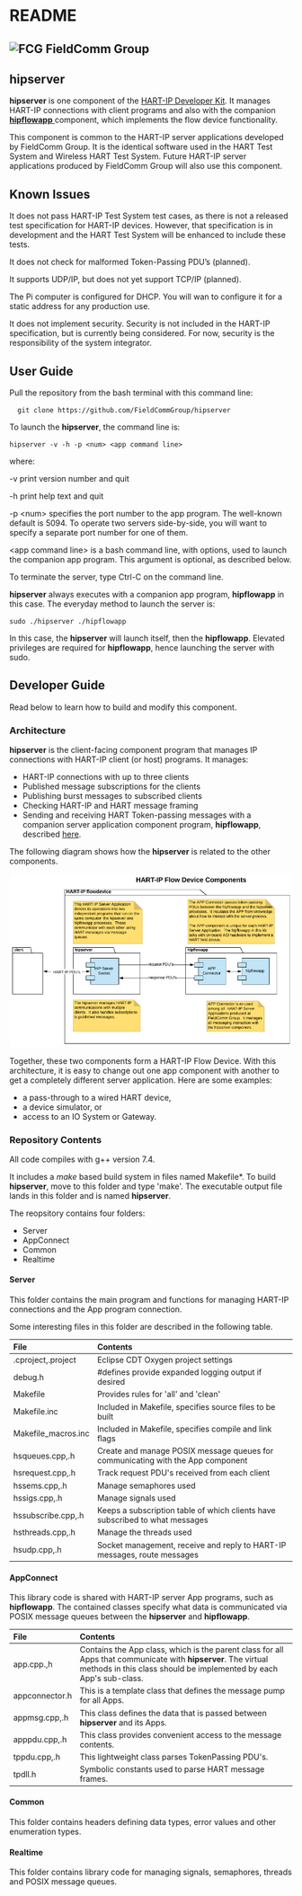 # README

## ![FCG](https://avatars0.githubusercontent.com/u/26013747?s=50&v=4) FieldComm Group

## hipserver

**hipserver** is one component of the [HART-IP Developer Kit](https://github.com/FieldCommGroup/HART-IP-Developer-Kit). It manages HART-IP connections with client programs and also with the companion [**hipflowapp** ](https://github.com/FieldCommGroup/hipflowapp)component, which implements the flow device functionality.

This component is common to the HART-IP server applications developed by FieldComm Group. It is the identical software used in the HART Test System and Wireless HART Test System. Future HART-IP server applications produced by FieldComm Group will also use this component.

## Known Issues

It does not pass HART-IP Test System test cases, as there is not a released test specification for HART-IP devices.  However, that specification is in development and the HART Test System will be enhanced to include these tests.

It does not check for malformed Token-Passing PDU’s \(planned\).

It supports UDP/IP, but does not yet support TCP/IP \(planned\).

The Pi computer is configured for DHCP.  You will wan to configure it for a static address for any production use.

It does not implement security.  Security is not included in the HART-IP specification, but is currently being considered.  For now, security is the responsibility of the system integrator.

## User Guide

Pull the repository from the bash terminal with this command line:

```text
  git clone https://github.com/FieldCommGroup/hipserver
```

To launch the **hipserver**, the command line is:

```text
hipserver -v -h -p <num> <app command line>
```

where:

-v print version number and quit

-h print help text and quit

-p &lt;num&gt; specifies the port number to the app program.  The well-known default is 5094.  To operate two servers side-by-side, you will want to specify a separate port number for one of them.

&lt;app command line&gt; is a bash command line, with options, used to launch the companion app program.  This argument is optional, as described below.

To terminate the server, type Ctrl-C on the command line.

**hipserver** always executes with a companion app program, **hipflowapp** in this case.  The everyday method to launch the server is:

```text
sudo ./hipserver ./hipflowapp
```

In this case, the **hipserver** will launch itself, then the **hipflowapp**.  Elevated privileges are required for **hipflowapp**, hence launching the server with sudo.

## Developer Guide

Read below to learn how to build and modify this component.

### Architecture

**hipserver** is the client-facing component program that manages IP connections with HART-IP client \(or host\) programs. It manages:

* HART-IP connections with up to three clients
* Published message subscriptions for the clients
* Publishing burst messages to subscribed clients
* Checking HART-IP and HART message framing
* Sending and receiving HART Token-passing messages with a companion server application component program, **hipflowapp**, described [here](https://github.com/FieldCommGroup/HART-IP-Developer-Kit/blob/master/doc/HART-IP%20FlowDevice%20Spec.md).

The following diagram shows how the **hipserver** is related to the other components.

![Flow Device Components](.gitbook/assets/flowcomponent.png)


Together, these two components form a HART-IP Flow Device. With this architecture, it is easy to change out one app component with another to get a completely different server application. Here are some examples:

* a pass-through to a wired HART device,
* a device simulator, or 
* access to an IO System or Gateway.

### Repository Contents

All code compiles with g++ version 7.4. 

It includes a _make_ based build system in files named Makefile\*. To build **hipserver**, move to this folder and type 'make'.  The executable output file lands in this folder and is named **hipserver**.

The reopsitory contains four folders:

* Server
* AppConnect
* Common
* Realtime

#### Server

This folder contains the main program and functions for managing HART-IP connections and the App program connection.

Some interesting files in this folder are described in the following table.

| File | Contents |
| :--- | :--- |
| .cproject,.project | Eclipse CDT Oxygen project settings |
| debug.h | \#defines provide expanded logging output if desired |
| Makefile | Provides rules for 'all' and 'clean'  |
| Makefile.inc | Included in Makefile, specifies source files to be built |
| Makefile\_macros.inc | Included in Makefile, specifies compile and link flags |
| hsqueues.cpp,.h | Create and manage POSIX message queues for communicating with the App component |
| hsrequest.cpp,.h | Track request PDU's received from each client |
| hssems.cpp,.h | Manage semaphores used  |
| hssigs.cpp,.h | Manage signals used |
| hssubscribe.cpp,.h | Keeps a subscription table of which clients have subscribed to what messages |
| hsthreads.cpp,.h | Manage the threads used |
| hsudp.cpp,.h | Socket management, receive and reply to HART-IP messages, route messages |

#### AppConnect
This library code is shared with HART-IP server App programs, such as **hipflowapp**.  The contained classes specify what data is communicated via POSIX message queues  between the **hipserver** and **hipflowapp**.

| File | Contents |
| :--- | :--- |
| app.cpp.,h | Contains the App class, which is the parent class for all Apps that communicate with **hipserver**.  The virtual methods in this class should be implemented by each App's sub-class. |
| appconnector.h | This is a template class that defines the message pump for all Apps. |
| appmsg.cpp,.h | This class defines the data that is passed between **hipserver** and its Apps. |
| apppdu.cpp,.h | This class provides convenient access to the message contents. |
| tppdu.cpp,.h | This lightweight class parses TokenPassing PDU's. |
| tpdll.h | Symbolic constants used to parse HART message frames. |


#### Common
This folder contains headers defining data types, error values and other enumeration types.

#### Realtime
This folder contains library code for managing signals, semaphores, threads and POSIX message queues.



